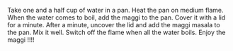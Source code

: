 Take one and a half cup of water in a pan.
Heat the pan on medium flame.
When the water comes to boil, add the maggi to the pan.
Cover it with a lid for a minute.
After a minute, uncover the lid and add the maggi masala to the pan.
Mix it well.
Switch off the flame when all the water boils.
Enjoy the maggi !!!! 